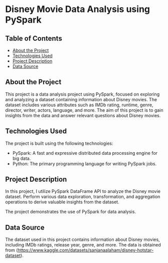 # Disney Movie Data Analysis using PySpark

## Table of Contents
- [About the Project](#about-the-project)
- [Technologies Used](#technologies-used)
- [Project Description](#project-description)
- [Data Source](#data-source)


## About the Project

This project is a data analysis project using PySpark, focused on exploring and analyzing a dataset containing information about Disney movies. The dataset includes various attributes such as IMDb rating, runtime, genre, director, writer, actors, language, and more. The aim of this project is to gain insights from the data and answer relevant questions about Disney movies.

## Technologies Used

The project is built using the following technologies:
- PySpark: A fast and expressive distributed data processing engine for big data.
- Python: The primary programming language for writing PySpark jobs.

## Project Description

In this project, I utilize PySpark DataFrame API to analyze the Disney movie dataset. Perform various data exploration, transformation, and aggregation operations to derive valuable insights from the dataset.

The project demonstrates the use of PySpark for data analysis.

## Data Source

The dataset used in this project contains information about Disney movies, including IMDb ratings, release year, genre, and more. The data is obtained from (https://www.kaggle.com/datasets/sanjanaalaham/disney-hotstar-dataset).


